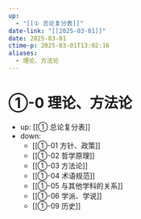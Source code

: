 ```yaml
---
up:
  - "[[① 总论复分表]]"
date-link: "[[2025-03-01]]"
date: 2025-03-01
ctime-p: 2025-03-01T13:02:16
aliases:
  - 理论、方法论
---
```


# ①-0 理论、方法论

- up: [[① 总论复分表]]
- down:	
	- [[①-01 方针、政策]]
	- [[①-02 哲学原理]]
	- [[①-03 方法论]]
	- [[①-04 术语规范]]
	- [[①-05 与其他学科的关系]]
	- [[①-06 学派、学说]]
	- [[①-09 历史]]
	
